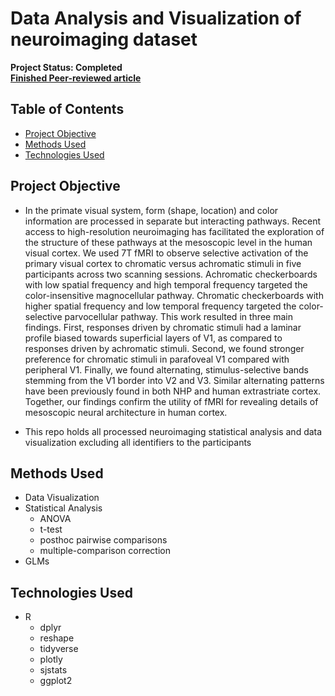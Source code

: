 # Data Analysis and Visualization of neuroimaging dataset
**Project Status: Completed**<br>
**[Finished Peer-reviewed article](https://www.sciencedirect.com/science/article/pii/S1053811920310053)**

## Table of Contents
- [Project Objective](##Project-Objective)
- [Methods Used](##Methods-Used)
- [Technologies Used](##Technologies-Used)

## Project Objective
- In the primate visual system, form (shape, location) and color information are processed in separate but interacting pathways. Recent access to high-resolution neuroimaging has facilitated the exploration of the structure of these pathways at the mesoscopic level in the human visual cortex. We used 7T fMRI to observe selective activation of the primary visual cortex to chromatic versus achromatic stimuli in five participants across two scanning sessions. Achromatic checkerboards with low spatial frequency and high temporal frequency targeted the color-insensitive magnocellular pathway. Chromatic checkerboards with higher spatial frequency and low temporal frequency targeted the color-selective parvocellular pathway. This work resulted in three main findings. First, responses driven by chromatic stimuli had a laminar profile biased towards superficial layers of V1, as compared to responses driven by achromatic stimuli. Second, we found stronger preference for chromatic stimuli in parafoveal V1 compared with peripheral V1. Finally, we found alternating, stimulus-selective bands stemming from the V1 border into V2 and V3. Similar alternating patterns have been previously found in both NHP and human extrastriate cortex. Together, our findings confirm the utility of fMRI for revealing details of mesoscopic neural architecture in human cortex.

- This repo holds all processed neuroimaging statistical analysis and data visualization excluding all identifiers to the participants

## Methods Used
- Data Visualization
- Statistical Analysis 
  * ANOVA 
  * t-test 
  * posthoc pairwise comparisons
  * multiple-comparison correction
- GLMs

## Technologies Used
- R 
  * dplyr
  * reshape
  * tidyverse
  * plotly
  * sjstats
  * ggplot2

